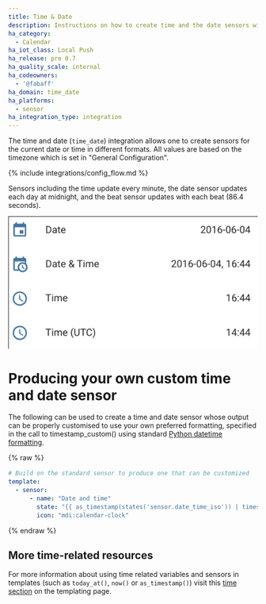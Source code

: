 ```yaml
---
title: Time & Date
description: Instructions on how to create time and the date sensors within Home Assistant.
ha_category:
  - Calendar
ha_iot_class: Local Push
ha_release: pre 0.7
ha_quality_scale: internal
ha_codeowners:
  - '@fabaff'
ha_domain: time_date
ha_platforms:
  - sensor
ha_integration_type: integration
---
```


The time and date (`time_date`) integration allows one to create sensors for the current date or time in different formats. All values are based on the timezone which is set in "General Configuration". 

{% include integrations/config_flow.md %}


Sensors including the time update every minute, the date sensor updates each day at midnight, and the beat sensor updates with each beat (86.4 seconds).

<p class='img'>
  <img src='/images/screenshots/time_date.png' />
</p>

# Producing your own custom time and date sensor

The following can be used to create a time and date sensor whose output can be properly customised to use your own preferred formatting, specified in the call to timestamp_custom() using standard [Python datetime formatting](https://docs.python.org/3.8/library/datetime.html#strftime-and-strptime-behavior).

{% raw %}

```yaml
# Build on the standard sensor to produce one that can be customized    
template:
  - sensor:
      - name: "Date and time"
        state: "{{ as_timestamp(states('sensor.date_time_iso')) | timestamp_custom('%A %B %-d, %I:%M %p') }}"
        icon: "mdi:calendar-clock"
```

{% endraw %}

## More time-related resources

For more information about using time related variables and sensors in templates (such as `today_at()`, `now()` or `as_timestamp()`) visit this [time section](/docs/configuration/templating/#time) on the templating page.
